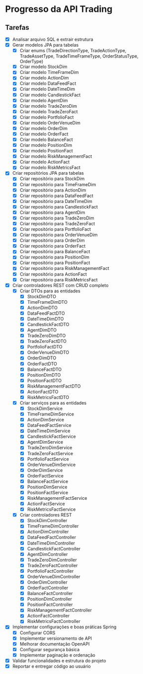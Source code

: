 # Progresso da API Trading

## Tarefas
- [x] Analisar arquivo SQL e extrair estrutura
- [x] Gerar modelos JPA para tabelas
  - [x] Criar enums (TradeDirectionType, TradeActionType, TradeAssetType, TradeTimeFrameType, OrderStatusType, OrderType)
  - [x] Criar modelo StockDim
  - [x] Criar modelo TimeFrameDim
  - [x] Criar modelo ActionDim
  - [x] Criar modelo DataFeedFact
  - [x] Criar modelo DateTimeDim
  - [x] Criar modelo CandlestickFact
  - [x] Criar modelo AgentDim
  - [x] Criar modelo TradeZeroDim
  - [x] Criar modelo TradeZeroFact
  - [x] Criar modelo PortfolioFact
  - [x] Criar modelo OrderVenueDim
  - [x] Criar modelo OrderDim
  - [x] Criar modelo OrderFact
  - [x] Criar modelo BalanceFact
  - [x] Criar modelo PositionDim
  - [x] Criar modelo PositionFact
  - [x] Criar modelo RiskManagementFact
  - [x] Criar modelo ActionFact
  - [x] Criar modelo RiskMetricsFact
- [x] Criar repositórios JPA para tabelas
  - [x] Criar repositório para StockDim
  - [x] Criar repositório para TimeFrameDim
  - [x] Criar repositório para ActionDim
  - [x] Criar repositório para DataFeedFact
  - [x] Criar repositório para DateTimeDim
  - [x] Criar repositório para CandlestickFact
  - [x] Criar repositório para AgentDim
  - [x] Criar repositório para TradeZeroDim
  - [x] Criar repositório para TradeZeroFact
  - [x] Criar repositório para PortfolioFact
  - [x] Criar repositório para OrderVenueDim
  - [x] Criar repositório para OrderDim
  - [x] Criar repositório para OrderFact
  - [x] Criar repositório para BalanceFact
  - [x] Criar repositório para PositionDim
  - [x] Criar repositório para PositionFact
  - [x] Criar repositório para RiskManagementFact
  - [x] Criar repositório para ActionFact
  - [x] Criar repositório para RiskMetricsFact
- [x] Criar controladores REST com CRUD completo
  - [x] Criar DTOs para as entidades
    - [x] StockDimDTO
    - [x] TimeFrameDimDTO
    - [x] ActionDimDTO
    - [x] DataFeedFactDTO
    - [x] DateTimeDimDTO
    - [x] CandlestickFactDTO
    - [x] AgentDimDTO
    - [x] TradeZeroDimDTO
    - [x] TradeZeroFactDTO
    - [x] PortfolioFactDTO
    - [x] OrderVenueDimDTO
    - [x] OrderDimDTO
    - [x] OrderFactDTO
    - [x] BalanceFactDTO
    - [x] PositionDimDTO
    - [x] PositionFactDTO
    - [x] RiskManagementFactDTO
    - [x] ActionFactDTO
    - [x] RiskMetricsFactDTO
  - [x] Criar serviços para as entidades
    - [x] StockDimService
    - [x] TimeFrameDimService
    - [x] ActionDimService
    - [x] DataFeedFactService
    - [x] DateTimeDimService
    - [x] CandlestickFactService
    - [x] AgentDimService
    - [x] TradeZeroDimService
    - [x] TradeZeroFactService
    - [x] PortfolioFactService
    - [x] OrderVenueDimService
    - [x] OrderDimService
    - [x] OrderFactService
    - [x] BalanceFactService
    - [x] PositionDimService
    - [x] PositionFactService
    - [x] RiskManagementFactService
    - [x] ActionFactService
    - [x] RiskMetricsFactService
  - [x] Criar controladores REST
    - [x] StockDimController
    - [x] TimeFrameDimController
    - [x] ActionDimController
    - [x] DataFeedFactController
    - [x] DateTimeDimController
    - [x] CandlestickFactController
    - [x] AgentDimController
    - [x] TradeZeroDimController
    - [x] TradeZeroFactController
    - [x] PortfolioFactController
    - [x] OrderVenueDimController
    - [x] OrderDimController
    - [x] OrderFactController
    - [x] BalanceFactController
    - [x] PositionDimController
    - [x] PositionFactController
    - [x] RiskManagementFactController
    - [x] ActionFactController
    - [x] RiskMetricsFactController
- [x] Implementar configurações e boas práticas Spring
  - [x] Configurar CORS
  - [x] Implementar versionamento de API
  - [x] Melhorar documentação OpenAPI
  - [x] Configurar segurança básica
  - [x] Implementar paginação e ordenação
- [x] Validar funcionalidades e estrutura do projeto
- [x] Reportar e entregar código ao usuário
